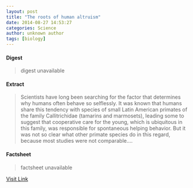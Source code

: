 ```yaml
---
layout: post
title: "The roots of human altruism"
date: 2014-08-27 14:53:27
categories: Science
author: unknown author
tags: [biology]
---
```



#### Digest
>digest unavailable

#### Extract
>Scientists have long been searching for the factor that determines why humans often behave so selflessly. It was known that humans share this tendency with species of small Latin American primates of the family Callitrichidae (tamarins and marmosets), leading some to suggest that cooperative care for the young, which is ubiquitous in this family, was responsible for spontaneous helping behavior. But it was not so clear what other primate species do in this regard, because most studies were not comparable....

#### Factsheet
>factsheet unavailable

[Visit Link](http://phys.org/news328355576.html)


